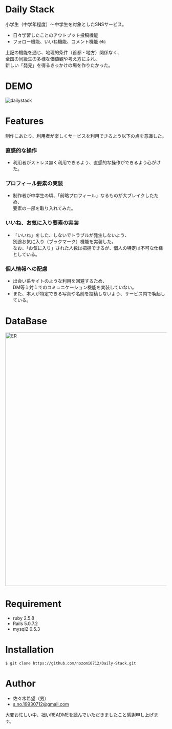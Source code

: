 # Daily Stack
 小学生（中学年程度）〜中学生を対象としたSNSサービス。
 * 日々学習したことのアウトプット投稿機能
 * フォロー機能、いいね機能、コメント機能 etc  
   
 上記の機能を通じ、地理的条件（首都・地方）関係なく、  
 全国の同級生の多様な価値観や考え方にふれ、  
 新しい「発見」を得るきっかけの場を作りたかった。
 
# DEMO
 ![dailystack](https://user-images.githubusercontent.com/63894532/83946635-149cf400-a84d-11ea-8281-21d41d06ea2b.gif)
 
# Features
 制作にあたり、利用者が楽しくサービスを利用できるよう以下の点を意識した。  

 ### 直感的な操作 
  * 利用者がストレス無く利用できるよう、直感的な操作ができるよう心がけた。  
 ### プロフィール要素の実装
  * 制作者が中学生の頃、「前略プロフィール」なるものが大ブレイクしたため、  
    要素の一部を取り入れてみた。  
 ### いいね、お気に入り要素の実装 
  * 「いいね」をした、しないでトラブルが発生しないよう、  
    別途お気に入り（ブックマーク）機能を実装した。  
    なお、「お気に入り」された人数は把握できるが、個人の特定は不可な仕様としている。  
 ### 個人情報への配慮  
  * 出会い系サイトのような利用を回避するため、  
    DM等１対１でのコミュニケーション機能を実装していない。  
  * また、本人が特定できる写真や名前を投稿しないよう、サービス内で喚起している。

# DataBase
  <img width="792" alt="ER" src="https://user-images.githubusercontent.com/63894532/83946282-bf5fe300-a84a-11ea-8ebf-c1db786e38ed.png">
 
# Requirement
 * ruby 2.5.8
 * Rails 5.0.7.2
 * mysql2 0.5.3
 
# Installation
```
$ git clone https://github.com/nozomi0712/Daily-Stack.git
```
 
# Author 
 * 佐々木希望（男）
 * s.no.19930712@gmail.com

  大変お忙しい中、拙いREADMEを読んでいただきましたこと感謝申し上げます。

 
